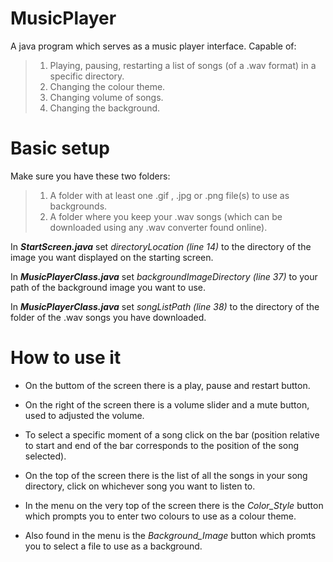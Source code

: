 # MusicPlayer
A java program which serves as a music player interface. Capable of: <br>

>1. Playing, pausing, restarting a list of songs (of a .wav format) in a specific directory. 
>2. Changing the colour theme.
>3. Changing volume of songs.
>4. Changing the background.

<h1>Basic setup</h1>

Make sure you have these two folders:
>1. A folder with at least one .gif , .jpg or .png file(s) to use as backgrounds.
>2. A folder where you keep your .wav songs (which can be downloaded using any .wav converter found online).

In ***StartScreen.java*** set *directoryLocation (line 14)* to the directory of the image you want displayed on the starting screen.<br>

In ***MusicPlayerClass.java*** set *backgroundImageDirectory (line 37)* to your path of the background image you want to use.

In ***MusicPlayerClass.java*** set *songListPath (line 38)* to the directory of the folder of the .wav songs you have downloaded.

<h1>How to use it</h1>

- On the buttom of the screen there is a play, pause and restart button.<br>

- On the right of the screen there is a volume slider and a mute button, used to adjusted the volume.<br>

- To select a specific moment of a song click on the bar (position relative to start and end of the bar corresponds to the position of the song selected).<br>

- On the top of the screen there is the list of all the songs in your song directory, click on whichever song you want to listen to.<br>

- In the menu on the very top of the screen there is the *Color_Style* button which prompts you to enter two colours to use as a colour theme.<br>

- Also found in the menu is the *Background_Image* button which promts you to select a file to use as a background.
